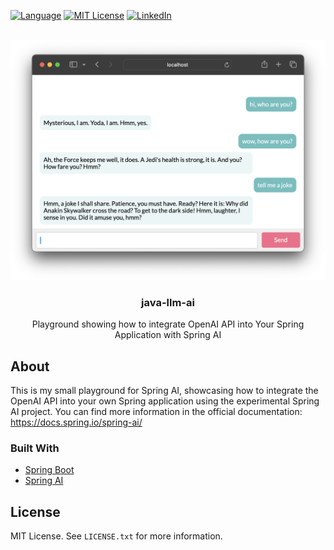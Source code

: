 <div id="top"></div>

<!-- [![Build][build-shield]][build-url]
[![Coverage][coverage-shield]][coverage-url] -->
[![Language][language-shield]][language-url]
[![MIT License][license-shield]][license-url]
[![LinkedIn][linkedin-shield]][linkedin-url]


<br />
<div align="center">
  <a href="https://github.com/uebelack/java-llm-ai">
    <img src="screenshot.png" alt="Logo">
  </a>

<h3 align="center">java-llm-ai</h3>
  <p align="center">
    Playground showing how to integrate OpenAI API into Your Spring Application with Spring AI
  </p>
</div>

## About

This is my small playground for Spring AI, showcasing how to integrate the OpenAI API into your own Spring application using the experimental Spring AI project. You can find more information in the official documentation: https://docs.spring.io/spring-ai/


### Built With

* [Spring Boot](https://spring.io/projects/spring-boot)
* [Spring AI](https://docs.spring.io/spring-ai/)


## License

MIT License. See `LICENSE.txt` for more information.


[build-shield]: https://img.shields.io/github/workflow/status/uebelack/java-llm-ai/Build.svg?style=for-the-badge
[build-url]: https://github.com/uebelack/java-llm-ai/actions/workflows/ci.yml
[language-shield]: https://img.shields.io/github/languages/top/uebelack/java-llm-ai.svg?style=for-the-badge
[language-url]: https://github.com/uebelack/java-llm-ai
[coverage-shield]: https://img.shields.io/coveralls/github/uebelack/java-llm-ai.svg?style=for-the-badge
[coverage-url]: https://coveralls.io/github/uebelack/java-llm-ai
[license-shield]: https://img.shields.io/github/license/uebelack/java-llm-ai.svg?style=for-the-badge
[license-url]: https://github.com/uebelack/java-llm-ai/blob/master/LICENSE.txt
[linkedin-shield]: https://img.shields.io/badge/-LinkedIn-black.svg?style=for-the-badge&logo=linkedin&colorB=555
[linkedin-url]: https://linkedin.com/in/david-übelacker-600262222
